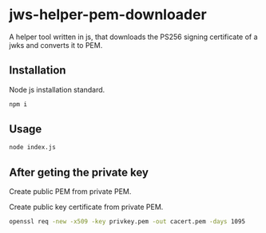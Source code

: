 # jws-helper-pem-downloader

A helper tool written in js, that downloads the PS256 signing certificate of a jwks and converts it to PEM.

## Installation

Node js installation standard.

```bash
npm i
```

## Usage

```bash
node index.js
```

## After geting the private key
Create public PEM from private PEM.


Create public key certificate from private PEM.

```bash
openssl req -new -x509 -key privkey.pem -out cacert.pem -days 1095

```